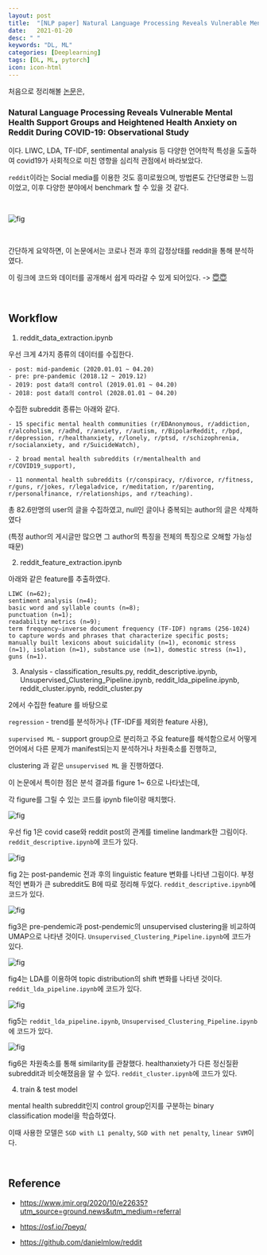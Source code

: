 ```yaml
---
layout: post
title:  "[NLP paper] Natural Language Processing Reveals Vulnerable Mental Health Support Groups and Heightened Health Anxiety on Reddit During COVID-19: Observational Study "
date:   2021-01-20
desc: " "
keywords: "DL, ML"
categories: [Deeplearning]
tags: [DL, ML, pytorch]
icon: icon-html
---
```




처음으로 정리해볼 [논문](https://www.jmir.org/2020/10/e22635?utm_source=ground.news&utm_medium=referral)은,

### Natural Language Processing Reveals Vulnerable Mental Health Support Groups and Heightened Health Anxiety on Reddit During COVID-19: Observational Study


이다. LIWC, LDA, TF-IDF, sentimental analysis 등 다양한 언어학적 특성을 도출하여 covid19가 사회적으로 미친 영향을 심리적 관점에서 바라보았다.

`reddit`이라는 Social media를 이용한 것도 흥미로웠으며, 방법론도 간단명료한 느낌이었고, 이후 다양한 분야에서 benchmark 할 수 있을 것 같다.


<br>


![fig](static/assets/img/blog/papers/NLP1.png)


<br>

간단하게 요약하면, 이 논문에서는 코로나 전과 후의 감정상태를 reddit을 통해 분석하였다.

이 링크에 코드와 데이터를 공개해서 쉽게 따라갈 수 있게 되어있다. -> [😇😇](https://osf.io/7peyq/)


<br>

## Workflow

1. reddit_data_extraction.ipynb


우선 크게 4가지 종류의 데이터를 수집한다.

```
- post: mid-pandemic (2020.01.01 ~ 04.20)
- pre: pre-pandemic (2018.12 ~ 2019.12)
- 2019: post data의 control (2019.01.01 ~ 04.20)
- 2018: post data의 control (2028.01.01 ~ 04.20)

```


수집한 subreddit 종류는 아래와 같다.

```
- 15 specific mental health communities (r/EDAnonymous, r/addiction, r/alcoholism, r/adhd, r/anxiety, r/autism, r/BipolarReddit, r/bpd, r/depression, r/healthanxiety, r/lonely, r/ptsd, r/schizophrenia, r/socialanxiety, and r/SuicideWatch),

- 2 broad mental health subreddits (r/mentalhealth and r/COVID19_support),

- 11 nonmental health subreddits (r/conspiracy, r/divorce, r/fitness, r/guns, r/jokes, r/legaladvice, r/meditation, r/parenting, r/personalfinance, r/relationships, and r/teaching).
```


총 82.6만명의 user의 글을 수집하였고, null인 글이나 중복되는 author의 글은 삭제하였다

(특정 author의 게시글만 많으면 그 author의 특징을 전체의 특징으로 오해할 가능성 때문)


2. reddit_feature_extraction.ipynb


아래와 같은 feature를 추출하였다.

```
LIWC (n=62);
sentiment analysis (n=4);
basic word and syllable counts (n=8);
punctuation (n=1);
readability metrics (n=9);
term frequency–inverse document frequency (TF-IDF) ngrams (256-1024) to capture words and phrases that characterize specific posts; manually built lexicons about suicidality (n=1), economic stress (n=1), isolation (n=1), substance use (n=1), domestic stress (n=1), guns (n=1).
```




3. Analysis - classification_results.py, reddit_descriptive.ipynb, Unsupervised_Clustering_Pipeline.ipynb, reddit_lda_pipeline.ipynb, reddit_cluster.ipynb, reddit_cluster.py


2에서 수집한  feature 를 바탕으로

`regression` - trend를 분석하거나 (TF-IDF를 제외한 feature 사용),

`supervised ML` - support group으로 분리하고 주요 feature를 해석함으로서 어떻게 언어에서 다른 문제가 manifest되는지 분석하거나 차원축소를 진행하고,

clustering 과 같은 `unsupervised ML` 을 진행하였다.


이 논문에서 특이한 점은 분석 결과를 figure 1~ 6으로 나타냈는데,

각 figure를 그릴 수 있는 코드를 ipynb file이랑 매치했다.



![fig](static/assets/img/blog/papers/fig1.jpeg)


우선 fig 1은 covid case와 reddit post의 관계를 timeline landmark한 그림이다. `reddit_descriptive.ipynb`에 코드가 있다.

![fig](static/assets/img/blog/papers/fig2.jpeg)

fig 2는 post-pandemic 전과 후의 linguistic feature 변화를 나타낸 그림이다. 부정적인 변화가 큰 subreddit도 B에 따로 정리해 두었다. `reddit_descriptive.ipynb`에 코드가 있다.

![fig](static/assets/img/blog/papers/fig3.jpeg)

fig3은 pre-pendemic과 post-pendemic의 unsupervised clustering을 비교하여 UMAP으로 나타낸 것이다. `Unsupervised_Clustering_Pipeline.ipynb`에 코드가 있다.

![fig](static/assets/img/blog/papers/fig4.jpeg)

fig4는 LDA를 이용하여 topic distribution의 shift 변화를 나타낸 것이다. `reddit_lda_pipeline.ipynb`에 코드가 있다.

![fig](static/assets/img/blog/papers/fig5.jpeg)

fig5는 `reddit_lda_pipeline.ipynb`, `Unsupervised_Clustering_Pipeline.ipynb`에 코드가 있다.

![fig](static/assets/img/blog/papers/fig6.jpeg)

fig6은 차원축소를 통해 similarity를 관찰했다. healthanxiety가 다른 정신질환 subreddit과 비슷해졌음을 알 수 있다. `reddit_cluster.ipynb`에 코드가 있다.


4. train & test model

mental health subreddit인지 control group인지를 구분하는 binary classification model을 학습하였다.

이때 사용한 모델은 `SGD with L1 penalty`, `SGD with net penalty`, `linear SVM`이다.


<br>

## Reference


- https://www.jmir.org/2020/10/e22635?utm_source=ground.news&utm_medium=referral

- https://osf.io/7peyq/

- https://github.com/danielmlow/reddit

<br>
